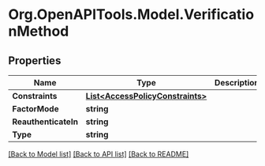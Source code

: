# Org.OpenAPITools.Model.VerificationMethod

## Properties

Name | Type | Description | Notes
------------ | ------------- | ------------- | -------------
**Constraints** | [**List&lt;AccessPolicyConstraints&gt;**](AccessPolicyConstraints.md) |  | [optional] 
**FactorMode** | **string** |  | [optional] 
**ReauthenticateIn** | **string** |  | [optional] 
**Type** | **string** |  | [optional] 

[[Back to Model list]](../README.md#documentation-for-models) [[Back to API list]](../README.md#documentation-for-api-endpoints) [[Back to README]](../README.md)

